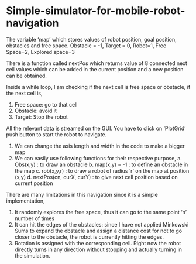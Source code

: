 # Simple-simulator-for-mobile-robot-navigation
The variable ‘map’ which stores values of robot position, goal position, obstacles and free space. 
Obstacle = -1, Target = 0, Robot=1, Free Space=2, Explored space=3

There is a function called nextPos which returns value of 8 connected next cell values which can be added in the current position and a new position can be obtained. 

Inside a while loop, I am checking if the next cell is free space or obstacle, if the next cell is,
1)	Free space: go to that cell
2)	Obstacle: avoid it
3)	Target: Stop the robot

All the relevant data is streamed on the GUI. You have to click on ‘PlotGrid’ push button to start the robot to navigate.

1)	We can change the axis length and width in the code to make a bigger map
2)	We can easily use following functions for their respective purpose,
a.	Obs(x,y) : to draw an obstacle
b.	map(x,y) = -1 : to define an obstacle in the map
c.	rob(x,y,r) : to draw a robot of radius ‘r’ on the map at position (x,y) 
d.	nextPos(cn, curX, curY) : to give next cell position based on current position

There are many limitations in this navigation since it is a simple implementation,
1)	It randomly explores the free space, thus it can go to the same point ‘n’ number of times
2)	It can hit the edges of the obstacles: since I have not applied Minkowski Sums to expand the obstacle and assign a distance cost for not to go closer to the obstacle, the robot is currently hitting the edges.
3)	Rotation is assigned with the corresponding cell. Right now the robot directly turns in any direction without stopping and actually turning in the simulation.
